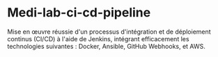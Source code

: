 # Medi-lab-ci-cd-pipeline
Mise en œuvre réussie d'un processus d'intégration et de déploiement continus (CI/CD) à l'aide de Jenkins, intégrant efficacement les technologies suivantes : Docker, Ansible, GitHub Webhooks, et AWS.
